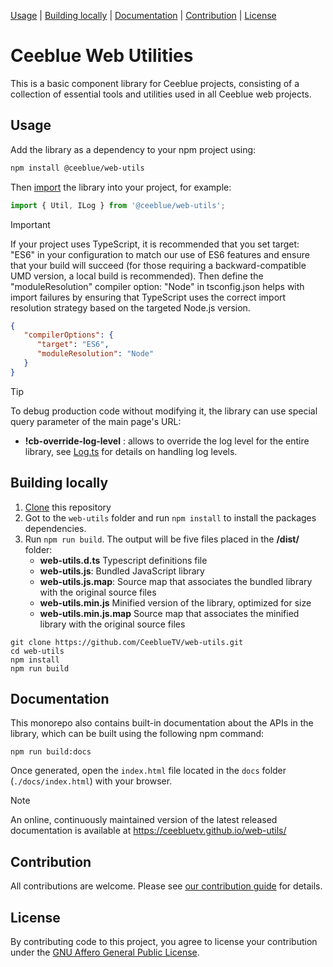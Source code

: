 [Usage](#usage) | [Building locally](#building-locally) | [Documentation](#documentation) | [Contribution](#contribution) | [License](#license)

# Ceeblue Web Utilities

This is a basic component library for Ceeblue projects, consisting of a collection of essential tools and utilities used in all Ceeblue web projects.

## Usage

Add the library as a dependency to your npm project using:
```bash
npm install @ceeblue/web-utils
```
Then [import](https://developer.mozilla.org/en-US/docs/Web/JavaScript/Guide/Modules) the library into your project, for example:
 ```javascript
import { Util, ILog } from '@ceeblue/web-utils';
```
> [!IMPORTANT]
> 
> If your project uses TypeScript, it is recommended that you set target: "ES6" in your configuration to match our use of ES6 features and ensure that your build will succeed (for those requiring a backward-compatible UMD version, a local build is recommended).
> Then define the "moduleResolution" compiler option: "Node" in tsconfig.json helps with import failures by ensuring that TypeScript uses the correct import resolution strategy based on the targeted Node.js version.
>   ```json
>   {
>      "compilerOptions": {
>         "target": "ES6",
>         "moduleResolution": "Node"
>      }
>   }
>   ```

> [!TIP]
> 
> To debug production code without modifying it, the library can use special query parameter of the main page's URL:
> - __!cb-override-log-level__ : allows to override the log level for the entire library, see [Log.ts](./src/Log.ts) for details on handling log levels.

## Building locally

1. [Clone](https://docs.github.com/en/repositories/creating-and-managing-repositories/cloning-a-repository) this repository
2. Got to the `web-utils` folder and run `npm install` to install the packages dependencies.
3. Run `npm run build`. The output will be five files placed in the **/dist/** folder:
   - **web-utils.d.ts** Typescript definitions file
   - **web-utils.js**: Bundled JavaScript library
   - **web-utils.js.map**: Source map that associates the bundled library with the original source files
   - **web-utils.min.js** Minified version of the library, optimized for size
   - **web-utils.min.js.map** Source map that associates the minified library with the original source files

```
git clone https://github.com/CeeblueTV/web-utils.git
cd web-utils
npm install
npm run build
```

## Documentation

This monorepo also contains built-in documentation about the APIs in the library, which can be built using the following npm command:
```
npm run build:docs
```

Once generated, open the `index.html` file located in the `docs` folder (`./docs/index.html`) with your browser.

> [!NOTE]
>
>  An online, continuously maintained version of the latest released documentation is available at https://ceebluetv.github.io/web-utils/

## Contribution

All contributions are welcome. Please see [our contribution guide](/CONTRIBUTING.md) for details.

## License

By contributing code to this project, you agree to license your contribution under the [GNU Affero General Public License](/LICENSE).